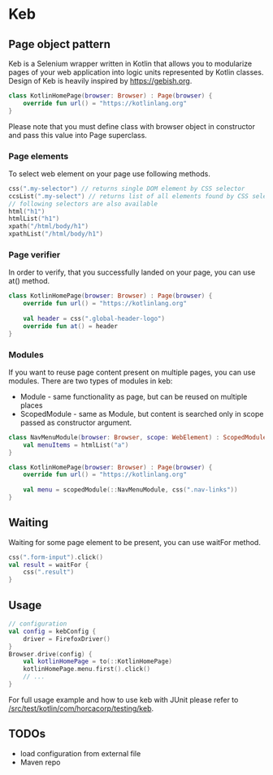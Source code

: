 # Keb
## Page object pattern
Keb is a Selenium wrapper written in Kotlin that allows you to modularize pages of your web application into logic units represented by Kotlin classes. Design of Keb is heavily inspired by https://gebish.org.
```kotlin
class KotlinHomePage(browser: Browser) : Page(browser) {
    override fun url() = "https://kotlinlang.org"
}
```
Please note that you must define class with browser object in constructor and pass this value into Page superclass.

### Page elements
To select web element on your page use following methods.
```kotlin
css(".my-selector") // returns single DOM element by CSS selector
ccsList(".my-select") // returns list of all elements found by CSS selector
// following selectors are also available
html("h1")
htmlList("h1")
xpath("/html/body/h1")
xpathList("/html/body/h1")
```

### Page verifier
In order to verify, that you successfully landed on your page, you can use at() method.
```kotlin
class KotlinHomePage(browser: Browser) : Page(browser) {
    override fun url() = "https://kotlinlang.org"
    
    val header = css(".global-header-logo")
    override fun at() = header
}
```

### Modules
If you want to reuse page content present on multiple pages, you can use modules. There are two types of modules in keb:
* Module - same functionality as page, but can be reused on multiple places
* ScopedModule - same as Module, but content is searched only in scope passed as constructor argument.
```kotlin
class NavMenuModule(browser: Browser, scope: WebElement) : ScopedModule(browser, scope) {
    val menuItems = htmlList("a")
}

class KotlinHomePage(browser: Browser) : Page(browser) {
    override fun url() = "https://kotlinlang.org"
    
    val menu = scopedModule(::NavMenuModule, css(".nav-links"))
}
```

## Waiting
Waiting for some page element to be present, you can use waitFor method.
```kotlin
css(".form-input").click()
val result = waitFor {
    css(".result")
}
``` 

## Usage
```kotlin
// configuration
val config = kebConfig {
    driver = FirefoxDriver()
}
Browser.drive(config) {
    val kotlinHomePage = to(::KotlinHomePage)
    kotlinHomePage.menu.first().click()
    // ...
}
```
For full usage example and how to use keb with JUnit please refer to [/src/test/kotlin/com/horcacorp/testing/keb](/src/test/kotlin/com/horcacorp/testing/keb).

## TODOs
* load configuration from external file
* Maven repo